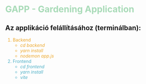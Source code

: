 <h1 style="color: #A9DBB8;">GAPP - Gardening Application</h1>
<h2>Az applikáció felállításához (terminálban):</h2>
<ol>
    <li style="color: #ECA72C;">Backend
    <ul>
        <li style="font-style: italic;">cd backend</li>
        <li style="font-style: italic;">yarn install</li>
        <li style="font-style: italic;">nodemon app.js</li>
    </ul>
    </li>
    <li style="color: #4FB0C6 ;">Frontend
    <ul>
        <li style="font-style: italic;">cd frontend</li>
        <li style="font-style: italic;">yarn install</li>
        <li style="font-style: italic;">vite</li>
    </ul>
    </li>
</ol>
